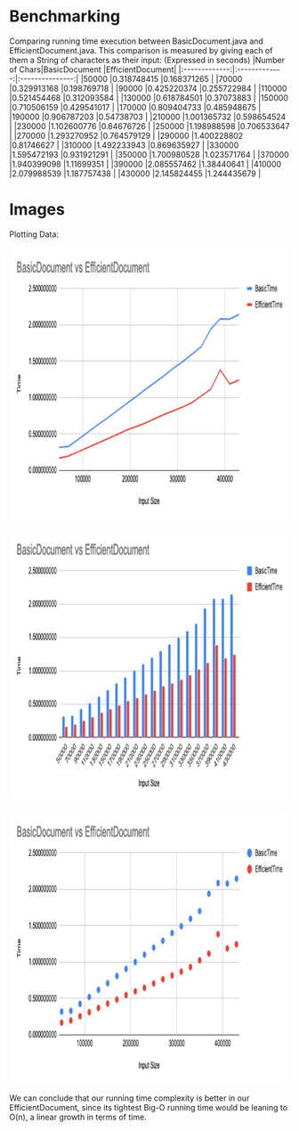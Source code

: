 # Benchmarking
Comparing running time execution between BasicDocument.java and EfficientDocument.java. This comparison is measured by giving each of them a String of characters as their input:
(Expressed in seconds)
|Number of Chars|BasicDocument  |EfficientDocument|
|:-------------:|:-------------:|:---------------:|
|50000	        |0.318748415	|0.168371265      |
|70000	        |0.329913168	|0.198769718      |
|90000	        |0.425220374	|0.255722984      |
|110000	        |0.521454468	|0.312093584      |
|130000	        |0.618784501	|0.37073883       |
|150000	        |0.710506159	|0.429541017      |
|170000	        |0.809404733    |0.485948675      |
|190000	        |0.906787203    |0.54738703       |
|210000	        |1.001365732    |0.598654524      |
|230000	        |1.102600776	|0.64676726       |
|250000	        |1.198988598    |0.706533647      |
|270000	        |1.293270952    |0.764579129      |
|290000	        |1.400228802    |0.81746627       |
|310000	        |1.492233943    |0.869635927      |
|330000	        |1.595472193    |0.931921291      |
|350000	        |1.700980528	|1.023571764      |
|370000	        |1.940399098    |1.11699351       |
|390000	        |2.085557462    |1.38440641       |
|410000	        |2.079988539    |1.187757438      |
|430000	        |2.145824455    |1.244435679      |

# Images

Plotting Data:

<p align="center">
    <img src="https://github.com/Jplaudir8/OOP-in-Java/blob/master/Data%20Structures%20and%20Performance/TextEditor/src/document/Stats1.png" height="490" alt="graphic1" title="graphic1">
</p>
<p align="center">
    <img src="https://github.com/Jplaudir8/OOP-in-Java/blob/master/Data%20Structures%20and%20Performance/TextEditor/src/document/Stats2.png" height="490" alt="graphic2" title="graphic2">
</p>
<p align="center">
    <img src="https://github.com/Jplaudir8/OOP-in-Java/blob/master/Data%20Structures%20and%20Performance/TextEditor/src/document/Stats3.png" height="490" alt="graphic3" title="graphic3">
</p>

We can conclude that our running time complexity is better in our EfficientDocument, since its tightest Big-O running time would be leaning to O(n), a linear growth in terms of time.